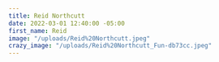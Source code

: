 ```yaml
---
title: Reid Northcutt
date: 2022-03-01 12:40:00 -05:00
first_name: Reid
image: "/uploads/Reid%20Northcutt.jpeg"
crazy_image: "/uploads/Reid%20Northcutt_Fun-db73cc.jpeg"
---
```


